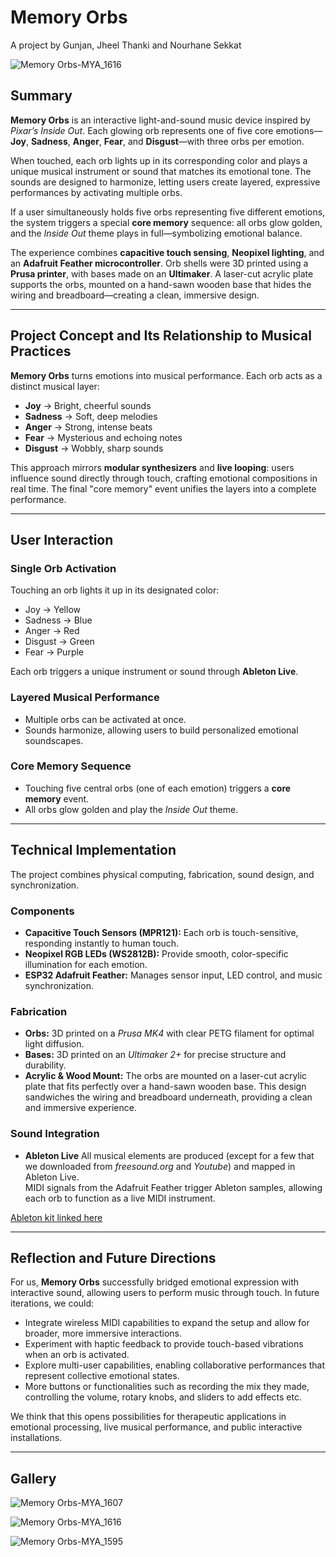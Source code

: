 # Memory Orbs
A project by Gunjan, Jheel Thanki and Nourhane Sekkat

![Memory Orbs-MYA_1616](https://github.com/user-attachments/assets/7e52289a-7c94-4efc-b8ca-c853eaab82bf)

## Summary

**Memory Orbs** is an interactive light-and-sound music device inspired by *Pixar’s Inside Out*. Each glowing orb represents one of five core emotions—**Joy**, **Sadness**, **Anger**, **Fear**, and **Disgust**—with three orbs per emotion.

When touched, each orb lights up in its corresponding color and plays a unique musical instrument or sound that matches its emotional tone. The sounds are designed to harmonize, letting users create layered, expressive performances by activating multiple orbs.

If a user simultaneously holds five orbs representing five different emotions, the system triggers a special **core memory** sequence: all orbs glow golden, and the *Inside Out* theme plays in full—symbolizing emotional balance.

The experience combines **capacitive touch sensing**, **Neopixel lighting**, and an **Adafruit Feather microcontroller**. Orb shells were 3D printed using a **Prusa printer**, with bases made on an **Ultimaker**. A laser-cut acrylic plate supports the orbs, mounted on a hand-sawn wooden base that hides the wiring and breadboard—creating a clean, immersive design.

---

## Project Concept and Its Relationship to Musical Practices

**Memory Orbs** turns emotions into musical performance. Each orb acts as a distinct musical layer:

- **Joy** → Bright, cheerful sounds  
- **Sadness** → Soft, deep melodies  
- **Anger** → Strong, intense beats  
- **Fear** → Mysterious and echoing notes  
- **Disgust** → Wobbly, sharp sounds  

This approach mirrors **modular synthesizers** and **live looping**: users influence sound directly through touch, crafting emotional compositions in real time. The final "core memory" event unifies the layers into a complete performance.

---

## User Interaction

### Single Orb Activation

Touching an orb lights it up in its designated color:

- Joy → Yellow  
- Sadness → Blue  
- Anger → Red  
- Disgust → Green  
- Fear → Purple  

Each orb triggers a unique instrument or sound through **Ableton Live**.

### Layered Musical Performance

- Multiple orbs can be activated at once.  
- Sounds harmonize, allowing users to build personalized emotional soundscapes.

### Core Memory Sequence

- Touching five central orbs (one of each emotion) triggers a **core memory** event.  
- All orbs glow golden and play the *Inside Out* theme.

---

## Technical Implementation

The project combines physical computing, fabrication, sound design, and synchronization.

### Components

- **Capacitive Touch Sensors (MPR121):** Each orb is touch-sensitive, responding instantly to human touch.
- **Neopixel RGB LEDs (WS2812B):** Provide smooth, color-specific illumination for each emotion.
- **ESP32 Adafruit Feather:** Manages sensor input, LED control, and music synchronization.


### Fabrication

- **Orbs:** 3D printed on a *Prusa MK4* with clear PETG filament for optimal light diffusion.
- **Bases:** 3D printed on an *Ultimaker 2+* for precise structure and durability.
- **Acrylic & Wood Mount:** The orbs are mounted on a laser-cut acrylic plate that fits perfectly over a hand-sawn wooden base. This design sandwiches the wiring and breadboard underneath, providing a clean and immersive experience.


### Sound Integration

- **Ableton Live** All musical elements are produced (except for a few that we downloaded from *freesound.org* and *Youtube*) and mapped in Ableton Live.  
MIDI signals from the Adafruit Feather trigger Ableton samples, allowing each orb to function as a live MIDI instrument.

[Ableton kit linked here](https://drive.google.com/file/d/1MooMNMA3w-bOV3jc4e5V7J0QFlqLJR1t/view?usp=sharing)

---

## Reflection and Future Directions

For us, **Memory Orbs** successfully bridged emotional expression with interactive sound, allowing users to perform music through touch. In future iterations, we could:

- Integrate wireless MIDI capabilities to expand the setup and allow for broader, more immersive interactions.
- Experiment with haptic feedback to provide touch-based vibrations when an orb is activated.
- Explore multi-user capabilities, enabling collaborative performances that represent collective emotional states.
- More buttons or functionalities such as recording the mix they made, controlling the volume, rotary knobs, and sliders to add effects etc.

We think that this opens possibilities for therapeutic applications in emotional processing, live musical performance, and public interactive installations.

---

## Gallery

![Memory Orbs-MYA_1607](https://github.com/user-attachments/assets/fbe543ba-690e-4a7c-bef1-3d944a4d453c)

![Memory Orbs-MYA_1616](https://github.com/user-attachments/assets/7e52289a-7c94-4efc-b8ca-c853eaab82bf)

![Memory Orbs-MYA_1595](https://github.com/user-attachments/assets/76e9c06e-b7d9-4134-a227-96ba3c1789a0)

